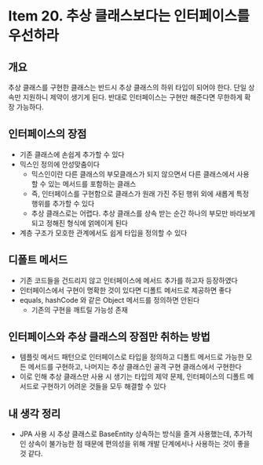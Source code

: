 # Item 20. 추상 클래스보다는 인터페이스를 우선하라

## 개요

추상 클래스를 구현한 클래스는 반드시 추상 클래스의 하위 타입이 되어야 한다. 단일 상속만 지원하니 제약이 생기게 된다. 반대로 인터페이스는 구현만 해준다면 무한하게 확장 가능하다.

## 인터페이스의 장점

- 기존 클래스에 손쉽게 추가할 수 있다
- 믹스인 정의에 안성맞춤이다
    - 믹스인이란 다른 클래스의 부모클래스가 되지 않으면서 다른 클래스에서 사용할 수 있는 메서드를 포함하는 클래스
    - 즉, 인터페이스를 구현함으로 클래스가 원래 가진 주된 행위 외에 새롭게 특정 행위를 추가할 수 있다
    - 추상 클래스로는 어렵다. 추상 클래스를 상속 받는 순간 하나의 부모만 바라보게 되고 정해진 형식에 얽메이게 된다
- 계층 구조가 모호한 관계에서도 쉽게 타입을 정의할 수 있다

## 디폴트 메서드

- 기존 코드들을 건드리지 않고 인터페이스에 메서드 추가를 하고자 등장하였다
- 인터페이스에서 구현이 명확한 것이 있다면 디폴트 메서드로 제공하면 좋다
- equals, hashCode 와 같은 Object 메서드를 정의하면 안된다
    - 기존의 구현을 깨트릴 가능성 존재

## 인터페이스와 추상 클래스의 장점만 취하는 방법

- 템플릿 메서드 패턴으로 인터페이스로 타입을 정의하고 디폴트 메서드로 가능한 모든 메서드를 구현하고, 나머지는 추상 클래스인 골격 구현 클래스에서 구현한다
- 이로 인해 추상 클래스만 사용 시 생기는 타입의 제약 문제, 인터페이스의 디폴트 메서드로 구현하기 어려운 것들을 모두 해결할 수 있다

## 내 생각 정리
- JPA 사용 시 추상 클래스로 BaseEntity 상속하는 방식을 즐겨 사용했는데, 추가적인 상속이 불가능한 점 때문에 편의성을 위해 개발 단계에서나 사용하는 것이 좋을 것 같다.
